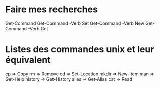 # Faire mes recherches

Get-Command
Get-Command -Verb Set
Get-Command -Verb New
Get-Command -Verb Get

# Listes des commandes unix et leur équivalent

cp => Copy
rm => Remove
cd => Set-Location
mkdir => New-Item
man => Get-Help
history => Get-History
alias => Get-Alias
cat => Read
